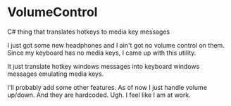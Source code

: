 # VolumeControl
C# thing that translates hotkeys to media key messages

I just got some new headphones and I ain't got no volume control on them. Since my keyboard has no media keys, I came up with this utility.

It just translate hotkey windows messages into keyboard windows messages emulating media keys.

I'll probably add some other features. As of now I just handle volume up/down. And they are hardcoded. Ugh. I feel like I am at work.
